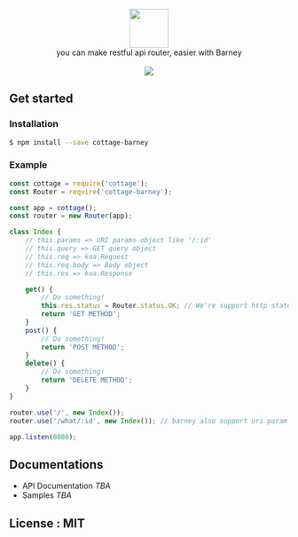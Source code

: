 <p align="center">
    <img height="70" src="https://cloud.githubusercontent.com/assets/14465407/26382772/b991861e-4069-11e7-99fe-bb90e885b5b7.png"/><br>
    <span style>you can make restful api router, easier with Barney</span><br><br>
    <a href="https://github.com/h4wldev/cardly/blob/master/LICENSE"><img src="https://img.shields.io/github/license/mashape/apistatus.svg?style=flat-square"></a>
</p>

## Get started
### Installation
```bash
$ npm install --save cottage-barney
```

### Example
```js
const cottage = require('cottage');
const Router = require('cottage-barney');

const app = cottage();
const router = new Router(app);

class Index {
    // this.params => URI params object like '/:id'
    // this.query => GET query object
    // this.req => koa.Request
    // this.req.body => Body object
    // this.res => koa.Response

    get() {
        // Do something!
        this.res.status = Router.status.OK; // We're support http status code's with 'david/http-status'
        return 'GET METHOD';
    }
    post() {
        // Do something!
        return 'POST METHOD';
    }
    delete() {
        // Do something!
        return 'DELETE METHOD';
    }
}

router.use('/', new Index());
router.use('/what/:id', new Index()); // barney also support uri param

app.listen(8080);
```

## Documentations
- API Documentation *TBA*
- Samples *TBA*

## License : MIT
